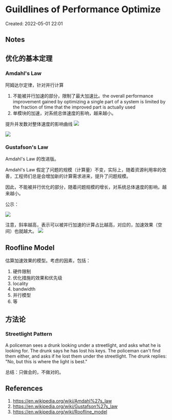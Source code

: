 # Guildlines of Performance Optimize

Created: 2022-05-01 22:01

## Notes

## 优化的基本定理

### Amdahl's Law

阿姆达尔定律，针对并行计算

1. 不能被并行加速的部分，限制了最大加速比。the overall performance improvement gained by optimizing a single part of a system is limited by the fraction of time that the improved part is actually used
2. 单模块的加速，对系统总体速度的影响，越来越小。

提升并发数对整体速度的影响曲线
![](https://tva1.sinaimg.cn/large/e6c9d24egy1h1t95eo0z2j20zk0rsn01.jpg)

![](https://tva1.sinaimg.cn/large/e6c9d24egy1h1t956q5q5j20kb08ajru.jpg)

### Gustafson's Law

Amdahl's Law 的改进版。

Amdahl's Law 假定了问题的规模（计算量）不变，实际上，随着资源利用率的改善，工程师们总是会增加新的计算需求进来，提升了问题规模。

因此，不能被并行优化的部分，随着问题规模的增长，对系统总体速度的影响，越来越小。

公示：

![](https://tva1.sinaimg.cn/large/e6c9d24egy1h1t9udrvvpj20q4083gm9.jpg)

注意，斜率越高，表示可以被并行加速的计算占比越高，对应的，加速效果（空间）也就越大。
![](https://tva1.sinaimg.cn/large/e6c9d24egy1h1t9sdzetbj20qz0j0ac6.jpg)

## Roofline Model

估算加速效果的模型。考虑的因素，包括：

1. 硬件限制
2. 优化措施的效果和优先级
3. locality
4. bandwidth
5. 并行模型
6. 等

## 方法论

### Streetlight Pattern

A policeman sees a drunk looking under a streetlight,
and asks what he is looking for.
The drunk says he has lost his keys.
The policeman can't find them either,
and asks if he lost them under the streetlight.
The drunk replies:
"No, but this is where the light is best."

总结：只做会的，不做对的。

## References

1. https://en.wikipedia.org/wiki/Amdahl%27s_law
2. https://en.wikipedia.org/wiki/Gustafson%27s_law
3. https://en.wikipedia.org/wiki/Roofline_model
